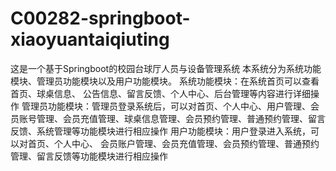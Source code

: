 # C00282-springboot-xiaoyuantaiqiuting
这是一个基于Springboot的校园台球厅人员与设备管理系统 本系统分为系统功能模块、管理员功能模块以及用户功能模块。 系统功能模块：在系统首页可以查看首页、球桌信息、 公告信息、留言反馈、个人中心、后台管理等内容进行详细操作 管理员功能模块：管理员登录系统后，可以对首页、个人中心、用户管理、会员账号管理、会员充值管理、球桌信息管理、会员预约管理、普通预约管理、留言反馈、系统管理等功能模块进行相应操作 用户功能模块：用户登录进入系统，可以对首页、个人中心、 会员账户管理、会员充值管理、会员预约管理、普通预约管理、留言反馈等功能模块进行相应操作
